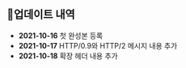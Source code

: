 ## 🌼업데이트 내역

- **2021-10-16** 첫 완성본 등록
- **2021-10-17** HTTP/0.9와 HTTP/2 메시지 내용 추가
- **2021-10-18** 확장 헤더 내용 추가